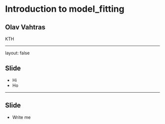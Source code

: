 # Introduction to model_fitting

## Olav Vahtras

KTH

---

layout: false

## Slide

- Hi
- Ho

---

## Slide

- Write me
